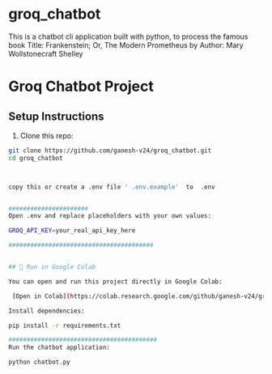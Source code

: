 # groq_chatbot
This is a chatbot cli application built with python, to process the famous book Title: Frankenstein; Or, The Modern Prometheus  by Author: Mary Wollstonecraft Shelley


# Groq Chatbot Project

## Setup Instructions

1. Clone this repo:

```bash
git clone https://github.com/ganesh-v24/groq_chatbot.git
cd groq_chatbot



copy this or create a .env file ' .env.example'  to  .env


######################
Open .env and replace placeholders with your own values:

GROQ_API_KEY=your_real_api_key_here

########################################


## 🔗 Run in Google Colab

You can open and run this project directly in Google Colab:

 [Open in Colab](https://colab.research.google.com/github/ganesh-v24/groq_chatbot/blob/main/notebook.ipynb)

Install dependencies:

pip install -r requirements.txt

#########################################
Run the chatbot application:

python chatbot.py
